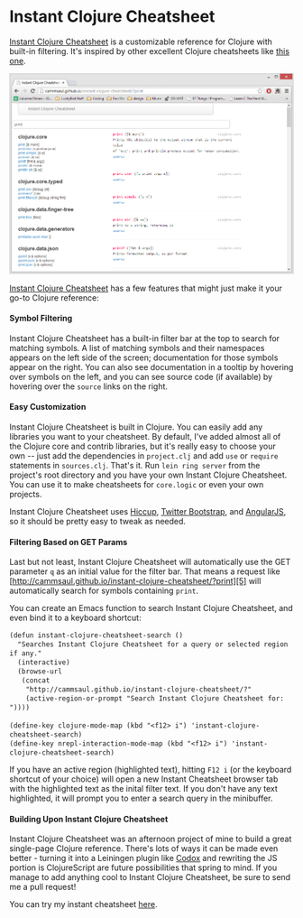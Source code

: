 Instant Clojure Cheatsheet
==========================

[Instant Clojure Cheatsheet][2] is a customizable reference for Clojure with built-in filtering. It's inspired by other excellent Clojure cheatsheets like [this one][1].

[![Screenshot](screenshot.png)][2]

[Instant Clojure Cheatsheet][2] has a few features that might just make it your go-to Clojure reference:


#### Symbol Filtering ####
Instant Clojure Cheatsheet has a built-in filter bar at the top to search for matching symbols. A list of matching symbols and their namespaces appears on the left side of the screen; documentation for those symbols appear on the right. You can also see documentation in a tooltip by hovering over symbols on the left, and you can see source code (if available) by hovering over the `source` links on the right.


#### Easy Customization ####
Instant Clojure Cheatsheet is built in Clojure. You can easily add any libraries you want to your cheatsheet. By default, I've added almost all of the Clojure core and contrib libraries, but it's really easy to choose your own -- just add the dependencies in `project.clj` and add `use` or `require` statements in `sources.clj`. That's it. Run `lein ring server` from the project's root directory and you have your own Instant Clojure Cheatsheet. You can use it to make cheatsheets for `core.logic` or even your own projects.

Instant Clojure Cheatsheet uses [Hiccup][3], [Twitter Bootstrap][4], and [AngularJS][6], so it should be pretty easy to tweak as needed.


#### Filtering Based on GET Params ####
Last but not least, Instant Clojure Cheatsheet will automatically use the GET parameter `q` as an initial value for the filter bar. That means a request like  [http://cammsaul.github.io/instant-clojure-cheatsheet/?print][5] will automatically search for symbols containing `print`.

You can create an Emacs function to search Instant Clojure Cheatsheet, and even bind it to a keyboard shortcut:
```Lisp
(defun instant-clojure-cheatsheet-search ()
  "Searches Instant Clojure Cheatsheet for a query or selected region if any."
  (interactive)
  (browse-url
   (concat
    "http://cammsaul.github.io/instant-clojure-cheatsheet/?"
    (active-region-or-prompt "Search Instant Clojure Cheatsheet for: "))))

(define-key clojure-mode-map (kbd "<f12> i") 'instant-clojure-cheatsheet-search)
(define-key nrepl-interaction-mode-map (kbd "<f12> i") 'instant-clojure-cheatsheet-search)
```

If you have an active region (highlighted text), hitting `F12 i` (or the keyboard shortcut of your choice) will open a new Instant Cheatsheet browser tab with the highlighted text as the inital filter text. If you don't have any text highlighted, it will prompt you to enter a search query in the minibuffer.


#### Building Upon Instant Clojure Cheatsheet ####

Instant Clojure Cheatsheet was an afternoon project of mine to build a great single-page Clojure reference. There's lots of ways it can be made even better - turning it into a Leiningen plugin like [Codox][7] and rewriting the JS portion is ClojureScript are future possibilities that spring to mind. If you manage to add anything cool to Instant Clojure Cheatsheet, be sure to send me a pull request!

You can try my instant cheatsheet [here][2].

[1]: http://jafingerhut.github.io/cheatsheet-clj-1.3/cheatsheet-tiptip-no-cdocs-summary.html
[2]: http://cammsaul.github.io/instant-clojure-cheatsheet/
[3]: https://github.com/weavejester/hiccup
[4]: http://twitter.github.io/bootstrap/
[5]: http://cammsaul.github.io/instant-clojure-cheatsheet/?print
[6]: https://angularjs.org
[7]: https://github.com/weavejester/codox
